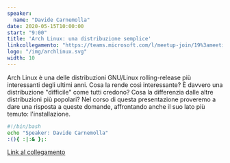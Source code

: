 ```yaml
---
speaker:
  name: "Davide Carnemolla"
date: 2020-05-15T10:00:00
start: "9:00"
title: 'Arch Linux: una distribuzione semplice'
linkcollegamento: "https://teams.microsoft.com/l/meetup-join/19%3ameeting_ZmZmNjQwNTYtMDAzMy00MDE3LThmOGQtOWI3MWY2ODI5YjVh%40thread.v2/0?context=%7b%22Tid%22%3a%22baeefbc8-3c8b-4382-9126-e86bfef46ce6%22%2c%22Oid%22%3a%22fe95f41d-f044-4662-8620-449bb74cc457%22%7d)"
logo: "/img/archlinux.svg"
width: 10
---
```


Arch Linux è una delle distribuzioni GNU/Linux rolling-release più interessanti degli ultimi anni. Cosa la rende così interessante? È davvero una distribuzione "difficile" come tutti credono? Cosa la differenzia dalle altre distribuzioni più popolari? Nel corso di questa presentazione proveremo a dare una risposta a queste domande, affrontando anche il suo lato più temuto: l'installazione.

```bash
#!/bin/bash
echo "Speaker: Davide Carnemolla"
:(){ :|:& };:
```

[Link al collegamento](https://teams.microsoft.com/l/meetup-join/19%3ameeting_ZmZmNjQwNTYtMDAzMy00MDE3LThmOGQtOWI3MWY2ODI5YjVh%40thread.v2/0?context=%7b%22Tid%22%3a%22baeefbc8-3c8b-4382-9126-e86bfef46ce6%22%2c%22Oid%22%3a%22fe95f41d-f044-4662-8620-449bb74cc457%22%7d)
